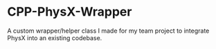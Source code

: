 # CPP-PhysX-Wrapper
A custom wrapper/helper class I made for my team project to integrate PhysX into an existing codebase.
